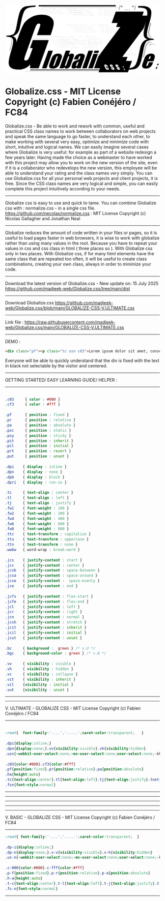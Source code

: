 ![globalize-css-icon](https://raw.githubusercontent.com/madjeek-web/Globalize.css/main/globalize-css-icon.png)

# Globalize.css - MIT License Copyright (c) Fabien Conéjéro / FC84
Globalize.css - Be able to work and rework with common, useful and practical CSS class names to work between collaborators on web projects and speak the same language to go faster, to understand each other, to make working with several very easy, optimize and minimize code with short, intuitive and logical names.
We can easily imagine several cases where Globalize is very useful: for example as part of a website redesign a few years later. Having made the choice as a webmaster to have worked with this project may allow you to work on the new version of the site, even if it is a collaborator who redevelops the new version, this employee will be able to understand your rating and the class names very simply.
You can use Globalize.css for all your personal web projects and client projects, it is free.
Since the CSS class names are very logical and simple, you can easily complete this project intuitively according to your needs.
____
Globalize css is easy to use and quick to tame. 
You can combine Globalize css with : normalize.css - in a single css file.
https://github.com/necolas/normalize.css : MIT License Copyright (c) Nicolas Gallagher and Jonathan Neal  
___
Globalize reduces the amount of code written in your files or pages, so it is useful to load pages faster in web browsers, it is wise to work with globalize rather than using many values in the root. Because you have to repeat your values in css and css class in html ( three places so ).
With Globalize css only in two places.
With Globalize css, if for many html elements have the same class that are repeated too often, it will be useful to create class combinations, creating your own class, always in order to minimize your code.
___

Download the latest version of Globalize.css - New update on: 15 July 2025
https://github.com/madjeek-web/Globalize.css/tree/main/dist
___
Download Globalize.css
https://github.com/madjeek-web/Globalize.css/blob/main/GLOBALIZE-CSS-V.ULTIMATE.css
___
Link file :
https://raw.githubusercontent.com/madjeek-web/Globalize.css/main/GLOBALIZE-CSS-V.ULTIMATE.css
_____________________________________

DEMO :
```html
<div class="pf"><p class="tc usn c03">Lorem ipsum dolor sit amet, consectetur adipiscing elit.</p></div>
```
Everyone will be able to quickly understand that the div is fixed with the text in black not selectable by the visitor and centered.
_ _ _ _ _ _ _ _ _ _ _ _ _ _ _ _ _ _  _ 

GETTING STARTED/ EASY LEARNING GUIDE/ HELPER :
_ _ _ _ _ _ _ _ _ _ _ _ _ _ _ _ _ _  _ 
```css

.c03     { color : #000 }
.cf3     { color : #fff }

.pf      { position : fixed }
.pr      { position : relative }
.pa      { position : absolute }
.psc     { position : static }
.psy     { position : sticky }
.pit     { position : inherit }
.pil     { position : initial }
.prt     { position : revert }
.put     { position : unset }

.dpi    { display : inline }
.dpn    { display : none }
.dpb    { display : block }
.dpri   { display : run-in }

.tc     { text-align : center }
.tl     { text-align : left }
.tj     { text-align : justify }
.fw1    { font-weight : 100 }
.fw2    { font-weight : 200 }
.fw4    { font-weight : 400 }
.fw6    { font-weight : 600 }
.fw8    { font-weight : 800 }
.ttc    { text-transform : capitalize }
.ttu    { text-transform : uppercase }
.ttn    { text-transform : none }
.wwbw   { word-wrap : break-word }

.jcs    { justify-content : start }
.jcc    { justify-content : center }
.jcsb   { justify-content : space-between }
.jcsa   { justify-content : space-around }
.jcse   { justify-content :  space-evenly }
.jce    { justify-content : end }

.jcfs   { justify-content : flex-start }
.jcfe   { justify-content : flex-end }
.jcl    { justify-content : left }
.jcr    { justify-content : right }
.jcn    { justify-content : normal }
.jcsh   { justify-content : stretch }
.jcit   { justify-content : inherit }
.jcil   { justify-content : initial }
.jcut   { justify-content : unset }

.bc     { background :  green } /* v.U */
.bgc    { background-color : green } /* v.B */

.vv     { visibility : visible }
.vh     { visibility : hidden }
.vc     { visibility : collapse }
.vit    { visibility : inherit }
.vil    {visibility : initial }
.vut    {visibility : unset }
```
_ _ _ _ _ _ _ _ _ _ _ _ _ _ _ _ _ _  _ 

 ____________________________________

V. ULTIMATE - GLOBALIZE CSS  -  MIT License Copyright (c) Fabien Conéjéro / FC84
____________________________________
```css

:root{  font-family:'....','.....';caret-color:transparent;   }

.dpi{display:inline;}
.dpn{display:none;}.vv{visibility:visible}.vh{visibility:hidden}
.usn{-webkit-user-select:none;-ms-user-select:none;user-select:none;-khtml-user-select:none;-moz-user-select:none}

.c03{color:#000}.cf3{color:#fff}
.pf{position:fixed}.pr{position:relative}.pa{position:absolute}
.ha{height:auto}
.tc{text-align:center}.tl{text-align:left}.tj{text-align:justify}.tnet{-webkit-font-smoothing:antialiased;-moz-osx-font-smoothing:grayscale}
.fsn{font-style:normal}
```
____________________________________
____________________________________
____________________________________
____________________________________
____________________________________

V. BASIC - GLOBALIZE CSS  - MIT License Copyright (c) Fabien Conéjéro / FC84  
____________________________________
```css
:root{ font-family:'....','.....';caret-color:transparent;  }

.dp-i{display:inline;}
.dp-n{display:none;}.v-v{visibility:visible}.v-h{visibility:hidden}
.us-n{-webkit-user-select:none;-ms-user-select:none;user-select:none;-khtml-user-select:none;-moz-user-select:none}

.c-000{color:#000}.c-fff{color:#fff}
.p-f{position:fixed}.p-r{position:relative}.p-a{position:absolute}
.h-a{height:auto}
.t-c{text-align:center}.t-l{text-align:left}.t-j{text-align:justify}.t-net{-webkit-font-smoothing:antialiased;-moz-osx-font-smoothing:grayscale}
.fs-n{font-style:normal}
```
____________________________________
